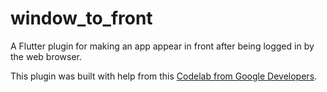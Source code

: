 # window_to_front

A Flutter plugin for making an app appear in front after being logged in by the web browser.

This plugin was built with help from this [Codelab from Google Developers](https://codelabs.developers.google.com/codelabs/flutter-github-client#0).

